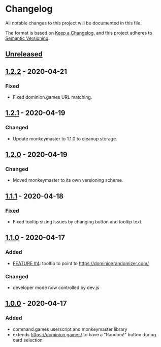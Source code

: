 # Changelog

All notable changes to this project will be documented in this file.

The format is based on [Keep a Changelog](https://keepachangelog.com/en/1.0.0/),
and this project adheres to [Semantic Versioning](https://semver.org/spec/v2.0.0.html).

## [Unreleased]

## [1.2.2] - 2020-04-21

### Fixed

- Fixed dominion.games URL matching.

## [1.2.1] - 2020-04-19

### Changed

- Update monkeymaster to 1.1.0 to cleanup storage.

## [1.2.0] - 2020-04-19

### Changed

- Moved monkeymaster to its own versioning scheme.

## [1.1.1] - 2020-04-18

### Fixed

- Fixed tooltip sizing issues by changing button and tooltip text.

## [1.1.0] - 2020-04-17

### Added

- [FEATURE #4](https://github.com/davidtorosyan/command.games/issues/4): tooltip to point to https://dominionrandomizer.com/

### Changed

- developer mode now controlled by dev.js

## [1.0.0] - 2020-04-17

### Added

- command.games userscript and monkeymaster library
- extends https://dominion.games/ to have a "Random!" button during card selection

[unreleased]: https://github.com/davidtorosyan/command.games/compare/v1.2.2...HEAD
[1.2.2]: https://github.com/davidtorosyan/command.games/compare/v1.2.1...v1.2.2
[1.2.1]: https://github.com/davidtorosyan/command.games/compare/v1.2.0...v1.2.1
[1.2.0]: https://github.com/davidtorosyan/command.games/compare/v1.1.1...v1.2.0
[1.1.1]: https://github.com/davidtorosyan/command.games/compare/v1.1.0...v1.1.1
[1.1.0]: https://github.com/davidtorosyan/command.games/compare/v1.0.0...v1.1.0
[1.0.0]: https://github.com/davidtorosyan/command.games/releases/tag/v1.0.0
